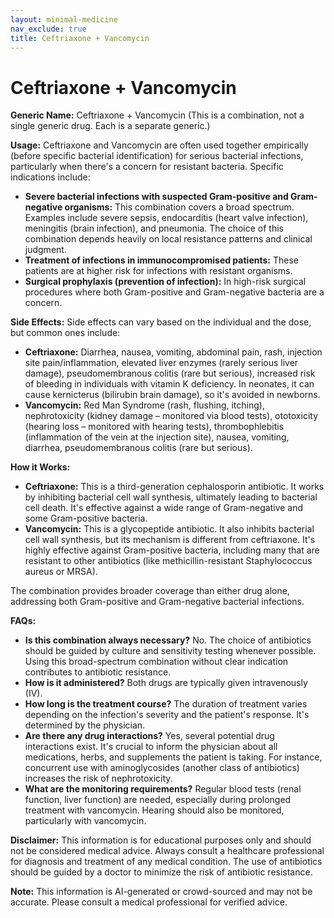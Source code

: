 ```yaml
---
layout: minimal-medicine
nav_exclude: true
title: Ceftriaxone + Vancomycin
---
```


# Ceftriaxone + Vancomycin

**Generic Name:** Ceftriaxone + Vancomycin (This is a combination, not a single generic drug.  Each is a separate generic.)

**Usage:**  Ceftriaxone and Vancomycin are often used together empirically (before specific bacterial identification) for serious bacterial infections, particularly when there's a concern for resistant bacteria.  Specific indications include:

* **Severe bacterial infections with suspected Gram-positive and Gram-negative organisms:**  This combination covers a broad spectrum.  Examples include severe sepsis, endocarditis (heart valve infection), meningitis (brain infection), and pneumonia.  The choice of this combination depends heavily on local resistance patterns and clinical judgment.
* **Treatment of infections in immunocompromised patients:** These patients are at higher risk for infections with resistant organisms.
* **Surgical prophylaxis (prevention of infection):** In high-risk surgical procedures where both Gram-positive and Gram-negative bacteria are a concern.


**Side Effects:**  Side effects can vary based on the individual and the dose, but common ones include:

* **Ceftriaxone:**  Diarrhea, nausea, vomiting, abdominal pain, rash, injection site pain/inflammation, elevated liver enzymes (rarely serious liver damage), pseudomembranous colitis (rare but serious), increased risk of bleeding in individuals with vitamin K deficiency.  In neonates, it can cause kernicterus (bilirubin brain damage), so it's avoided in newborns.
* **Vancomycin:**  Red Man Syndrome (rash, flushing, itching), nephrotoxicity (kidney damage – monitored via blood tests), ototoxicity (hearing loss – monitored with hearing tests), thrombophlebitis (inflammation of the vein at the injection site), nausea, vomiting, diarrhea, pseudomembranous colitis (rare but serious).

**How it Works:**

* **Ceftriaxone:** This is a third-generation cephalosporin antibiotic. It works by inhibiting bacterial cell wall synthesis, ultimately leading to bacterial cell death.  It's effective against a wide range of Gram-negative and some Gram-positive bacteria.
* **Vancomycin:** This is a glycopeptide antibiotic. It also inhibits bacterial cell wall synthesis, but its mechanism is different from ceftriaxone.  It's highly effective against Gram-positive bacteria, including many that are resistant to other antibiotics (like methicillin-resistant Staphylococcus aureus or MRSA).

The combination provides broader coverage than either drug alone, addressing both Gram-positive and Gram-negative bacterial infections.

**FAQs:**

* **Is this combination always necessary?** No.  The choice of antibiotics should be guided by culture and sensitivity testing whenever possible.  Using this broad-spectrum combination without clear indication contributes to antibiotic resistance.
* **How is it administered?**  Both drugs are typically given intravenously (IV).
* **How long is the treatment course?** The duration of treatment varies depending on the infection's severity and the patient's response.  It's determined by the physician.
* **Are there any drug interactions?** Yes, several potential drug interactions exist.  It's crucial to inform the physician about all medications, herbs, and supplements the patient is taking.  For instance, concurrent use with aminoglycosides (another class of antibiotics) increases the risk of nephrotoxicity.
* **What are the monitoring requirements?**  Regular blood tests (renal function, liver function) are needed, especially during prolonged treatment with vancomycin.  Hearing should also be monitored, particularly with vancomycin.


**Disclaimer:** This information is for educational purposes only and should not be considered medical advice.  Always consult a healthcare professional for diagnosis and treatment of any medical condition.  The use of antibiotics should be guided by a doctor to minimize the risk of antibiotic resistance.


**Note:** This information is AI-generated or crowd-sourced and may not be accurate. Please consult a medical professional for verified advice.